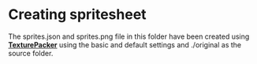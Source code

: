 # Creating spritesheet

The sprites.json and sprites.png file in this folder have been created using **[TexturePacker](https://www.codeandweb.com/texturepacker)** using the basic and default settings and ./original as the source folder.
